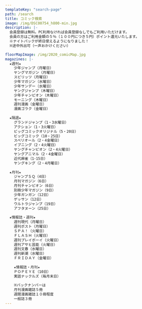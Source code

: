 ```yaml
---
templateKey: "search-page"
path: /search
title: コミック検索
image: /img/DSC00754_h800-min.jpg
description: |-
  会員登録は無料。PC利用なければ会員登録なしでもご利用いただけます。
  会員の方はご利用金額の５％（１００円につき５円）ポイント還元いたします。
  ※ナイトパックが終日使えるようになりました！
  ※途中外出可（一声おかけください）

floorMapImage: /img/2020_comicMap.jpg
magazines: |-
  ★週刊★
    少年ジャンプ（月曜日）
    ヤングマガジン（月曜日）
    スピリッツ（月曜日）
    少年マガジン（水曜日）　　　　　
    少年サンデー（水曜日）
    ヤングジャンプ（木曜日）
    少年チャンピオン（木曜日）
    モーニング（木曜日）
    週刊漫画（金曜日）
    漫画ゴラク（金曜日）
    
  ★隔週★
    グランドジャンプ（1・3水曜日）　
    アクション（1・3火曜日）
    ビッグコミックオリジナル（5・20日）　　
    ビッグコミック（10・25日）
    スペリオール（2・4金曜日）
    イブニング（2・4火曜日）
    ヤングチャンピオン（2・4火曜日）
    ヤングアニマル（2・4金曜日）　　　
    近代麻雀（1･15日）
    ヤングキング（2・4月曜日）
    
  ★月刊★
    ジャンプＳＱ（4日）
    月刊マガジン（6日）          
    月刊チャンピオン（6日）
    別冊少年マガジン（9日）　　　
    少年ガンガン（12日）
    ゲッサン（12日）　
    ウルトラジャンプ（19日）
    アフタヌーン（25日）　　
    
  ★情報誌・週刊★
    週刊現代（月曜日）
    週刊ポスト（月曜日）
    ＳＰＡ！（火曜日）
    ＦＬＡＳＨ（火曜日）
    週刊プレイボーイ（火曜日）
    週刊アサヒ芸能（火曜日）
    週刊文春（水曜日）
    週刊新潮（水曜日）
    ＦＲＩＤＡＹ（金曜日）
    
    ★情報誌・月刊★
    ＰＯＰＥＹＥ（10日）
    実話ナックルズ（毎月末日）
    
    ※バックナンバーは
    月刊漫画雑誌５冊
    週間漫画雑誌１０冊程度
    一般誌３冊
---
```

